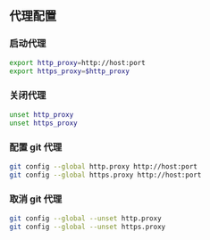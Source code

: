 ## 代理配置

### 启动代理

```bash
export http_proxy=http://host:port
export https_proxy=$http_proxy
```

### 关闭代理

```bash
unset http_proxy
unset https_proxy
```

### 配置 git 代理

```bash
git config --global http.proxy http://host:port
git config --global https.proxy http://host:port
```

### 取消 git 代理

```bash
git config --global --unset http.proxy
git config --global --unset https.proxy
```
